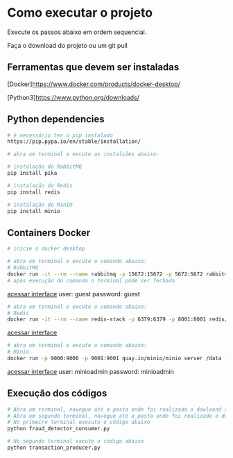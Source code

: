 # Como executar o projeto
Execute os passos abaixo em ordem sequencial.

Faça o download do projeto ou um git pull

## Ferramentas que devem ser instaladas
[Docker]https://www.docker.com/products/docker-desktop/

[Python3]https://www.python.org/downloads/

## Python dependencies
  
```BASH
# é necessário ter o pip instalado
https://pip.pypa.io/en/stable/installation/

# abra um terminal e excute as instalções abaixo:

# instalação do RabbitMQ
pip install pika

# instalação do Redis
pip install redis

# instalação do MinIO
pip install minio

```

## Containers Docker

```BASH
# inicie o docker desktop 

# abra um terminal e excute o comando abaixo:
# RabbitMQ
docker run -it --rm --name rabbitmq -p 15672:15672 -p 5672:5672 rabbitmq:3-management
# após execução do comando o terminal pode ser fechado
```
[acessar interface](http://localhost:15672)
user: guest
password: guest

```BASH
# abra um terminal e excute o comando abaixo:
# Redis
docker run -it --rm --name redis-stack -p 6379:6379 -p 8001:8001 redis/redis-stack:latest
```
[acessar interface](http://localhost:8001)

```BASH
# abra um terminal e excute o comando abaixo:
# Minio
docker run -p 9000:9000 -p 9001:9001 quay.io/minio/minio server /data --console-address ":9001"
```
[acessar interface](http://localhost:9001)
user: minioadmin
password: minioadmin

## Execução dos códigos
```BASH
# Abra um terminal, navegue até a pasta onde foi realizado o dowloand do projeto.
# Abra um segundo terminal, navegue até a pasta onde foi realizado o dowloand do projeto.
# No primeiro terminal execute o código abaixo
python fraud_detector_consumer.py

# No segundo terminal excute o código abaixo
python transaction_producer.py

```